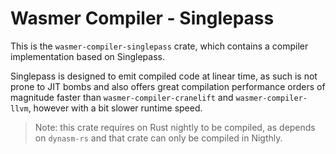 # Wasmer Compiler - Singlepass

This is the `wasmer-compiler-singlepass` crate, which contains a
compiler implementation based on Singlepass.

Singlepass is designed to emit compiled code at linear time, as such
is not prone to JIT bombs and also offers great compilation performance
orders of magnitude faster than `wasmer-compiler-cranelift` and
`wasmer-compiler-llvm`, however with a bit slower runtime speed.

> Note: this crate requires on Rust nightly to be compiled, as depends on
`dynasm-rs` and that crate can only be compiled in Nigthly.
